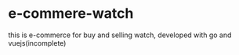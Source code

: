 # e-commere-watch
this is e-commerce for buy and selling watch, developed with go and vuejs(incomplete)
